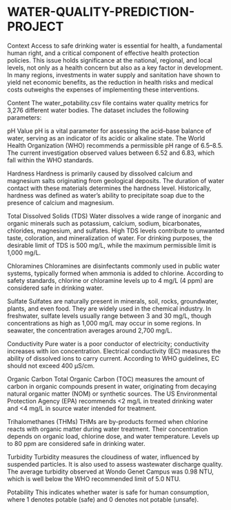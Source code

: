 # WATER-QUALITY-PREDICTION-PROJECT

Context
Access to safe drinking water is essential for health, a fundamental human right, and a critical component of effective health protection policies. This issue holds significance at the national, regional, and local levels, not only as a health concern but also as a key factor in development. In many regions, investments in water supply and sanitation have shown to yield net economic benefits, as the reduction in health risks and medical costs outweighs the expenses of implementing these interventions.

Content
The water_potability.csv file contains water quality metrics for 3,276 different water bodies. The dataset includes the following parameters:

pH Value
pH is a vital parameter for assessing the acid–base balance of water, serving as an indicator of its acidic or alkaline state. The World Health Organization (WHO) recommends a permissible pH range of 6.5–8.5. The current investigation observed values between 6.52 and 6.83, which fall within the WHO standards.

Hardness
Hardness is primarily caused by dissolved calcium and magnesium salts originating from geological deposits. The duration of water contact with these materials determines the hardness level. Historically, hardness was defined as water’s ability to precipitate soap due to the presence of calcium and magnesium.

Total Dissolved Solids (TDS)
Water dissolves a wide range of inorganic and organic minerals such as potassium, calcium, sodium, bicarbonates, chlorides, magnesium, and sulfates. High TDS levels contribute to unwanted taste, coloration, and mineralization of water. For drinking purposes, the desirable limit of TDS is 500 mg/L, while the maximum permissible limit is 1,000 mg/L.

Chloramines
Chloramines are disinfectants commonly used in public water systems, typically formed when ammonia is added to chlorine. According to safety standards, chlorine or chloramine levels up to 4 mg/L (4 ppm) are considered safe in drinking water.

Sulfate
Sulfates are naturally present in minerals, soil, rocks, groundwater, plants, and even food. They are widely used in the chemical industry. In freshwater, sulfate levels usually range between 3 and 30 mg/L, though concentrations as high as 1,000 mg/L may occur in some regions. In seawater, the concentration averages around 2,700 mg/L.

Conductivity
Pure water is a poor conductor of electricity; conductivity increases with ion concentration. Electrical conductivity (EC) measures the ability of dissolved ions to carry current. According to WHO guidelines, EC should not exceed 400 μS/cm.

Organic Carbon
Total Organic Carbon (TOC) measures the amount of carbon in organic compounds present in water, originating from decaying natural organic matter (NOM) or synthetic sources. The US Environmental Protection Agency (EPA) recommends <2 mg/L in treated drinking water and <4 mg/L in source water intended for treatment.

Trihalomethanes (THMs)
THMs are by-products formed when chlorine reacts with organic matter during water treatment. Their concentration depends on organic load, chlorine dose, and water temperature. Levels up to 80 ppm are considered safe in drinking water.

Turbidity
Turbidity measures the cloudiness of water, influenced by suspended particles. It is also used to assess wastewater discharge quality. The average turbidity observed at Wondo Genet Campus was 0.98 NTU, which is well below the WHO recommended limit of 5.0 NTU.

Potability
This indicates whether water is safe for human consumption, where 1 denotes potable (safe) and 0 denotes not potable (unsafe).
